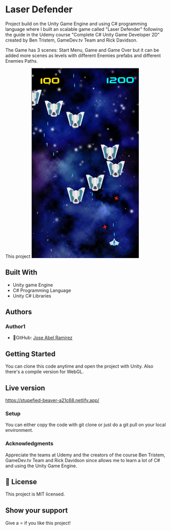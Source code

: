 # Laser Defender

Project build on the Unity Game Engine and using C# programming language where I built an scalable game called "Laser Defender" following the guide in the Udemy course "Complete C# Unity Game Developer 2D" created by Ben Tristem, GameDev.tv Team and Rick Davidson.

The Game has 3 scenes: Start Menu, Game and Game Over but it can be added more scenes as levels with different Enemies prefabs and different Enemies Paths. 

This project
![screenshot](./app_screenshot.png)


## Built With
- Unity game Engine
- C# Programming Language
- Unity C# Libraries 

## Authors
### Author1
- 👤GitHub: [Jose Abel Ramirez](https://github.com/jose-Abel)

## Getting Started
You can clone this code anytime and open the project with Unity. Also there's a compile version for WebGL.

## Live version
https://stupefied-beaver-a21c68.netlify.app/

### Setup
You can either copy the code with git clone or just do a git pull on your local environment.


### Acknowledgments
Appreciate the teams at Udemy and the creators of the course Ben Tristem, GameDev.tv Team and Rick Davidson since allows me to learn a lot of C# and using the Unity Game Engine.


## 📝 License
This project is MIT licensed.


## Show your support
Give a ⭐️ if you like this project!
